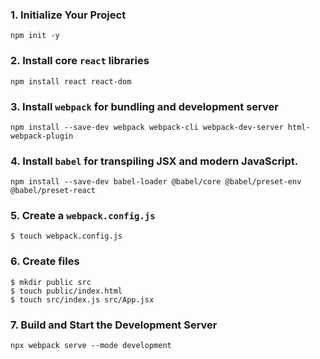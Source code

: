 ### 1. Initialize Your Project

    npm init -y

### 2. Install core `react` libraries

    npm install react react-dom

### 3. Install `webpack` for bundling and development server

    npm install --save-dev webpack webpack-cli webpack-dev-server html-webpack-plugin

### 4. Install `babel` for transpiling JSX and modern JavaScript.

    npm install --save-dev babel-loader @babel/core @babel/preset-env @babel/preset-react

### 5. Create a `webpack.config.js`

    $ touch webpack.config.js

### 6. Create files

    $ mkdir public src
    $ touch public/index.html
    $ touch src/index.js src/App.jsx

### 7. Build and Start the Development Server

    npx webpack serve --mode development
